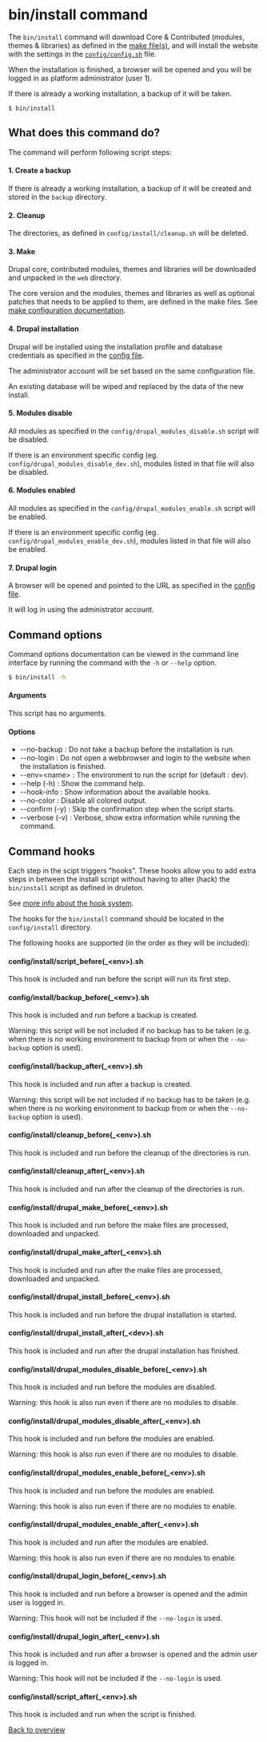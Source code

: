 # bin/install command
The `bin/install` command will download Core & Contributed (modules, themes &
libraries) as defined in the [make file(s)][link-config-make], and will install
the website with the settings in the [`config/config.sh`][link-config-config]
file.

When the installation is finished, a browser will be opened and you will be
logged in as platform administrator (user 1).

If there is already a working installation, a backup of it will be taken.

```Shell
$ bin/install
```



## What does this command do?

The command will perform following script steps:

#### 1. Create a backup
If there is already a working installation, a backup of it will be created and
stored in the `backup` directory.

#### 2. Cleanup
The directories, as defined in `config/install/cleanup.sh` will be deleted.

#### 3. Make
Drupal core, contributed modules, themes and libraries will be downloaded and
unpacked in the `web` directory.

The core version and the modules, themes and libraries as well as optional
patches that needs to be applied to them, are defined in the make files.
See [make configuration documentation][link-config-make].

#### 4. Drupal installation
Drupal will be installed using the installation profile and database credentials
as specified in the [config file][link-config-config].

The administrator account will be set based on the same configuration file.

An existing database will be wiped and replaced by the data of the new install.

#### 5. Modules disable
All modules as specified in the `config/drupal_modules_disable.sh` script will
be disabled.

If there is an environment specific config (eg.
`config/drupal_modules_disable_dev.sh`), modules listed in that file will also
be disabled.

#### 6. Modules enabled
All modules as specified in the `config/drupal_modules_enable.sh` script will
be enabled.

If there is an environment specific config (eg.
`config/drupal_modules_enable_dev.sh`), modules listed in that file will also
be enabled.

#### 7. Drupal login
A browser will be opened and pointed to the URL as specified in the
[config file][link-config-config].

It will log in using the administrator account.



## Command options
Command options documentation can be viewed in the command line interface by
running the command with the `-h` or `--help` option.

```bash
$ bin/install -h
```

#### Arguments
This script has no arguments.

#### Options
- --no-backup : Do not take a backup before the installation is run.
- --no-login : Do not open a webbrowser and login to the website when the
  installation is finished.
- --env=\<name\> : The environment to run the script for (default : dev).
- --help (-h) : Show the command help.
- --hook-info : Show information about the available hooks.
- --no-color : Disable all colored output.
- --confirm (-y) : Skip the confirmation step when the script starts.
- --verbose (-v) : Verbose, show extra information while running the command.



## Command hooks
Each step in the scipt triggers "hooks". These hooks allow you to add extra
steps in between the install script without having to alter (hack) the
`bin/install` script as defined in druleton.

See [more info about the hook system][link-hooks].

The hooks for the `bin/install` command should be located in the
`config/install` directory.

The following hooks are supported (in the order as they will be included):


#### config/install/script_before(_\<env\>).sh
This hook is included and run before the script will run its first step.

#### config/install/backup_before(_\<env\>).sh
This hook is included and run before a backup is created.

Warning: this script will be not included if no backup has to be taken (e.g.
when there is no working environment to backup from or when the `--no-backup`
option is used).

#### config/install/backup_after(_\<env\>).sh
This hook is included and run after a backup is created.

Warning: this script will be not included if no backup has to be taken (e.g.
when there is no working environment to backup from or when the `--no-backup`
option is used).

#### config/install/cleanup_before(_\<env\>).sh
This hook is included and run before the cleanup of the directories is run.

#### config/install/cleanup_after(_\<env\>).sh
This hook is included and run after the cleanup of the directories is run.

#### config/install/drupal_make_before(_\<env\>).sh
This hook is included and run before the make files are processed, downloaded
and unpacked.

#### config/install/drupal_make_after(_\<env\>).sh
This hook is included and run after the make files are processed, downloaded
and unpacked.

#### config/install/drupal_install_before(_\<env\>).sh
This hook is included and run before the drupal installation is started.

#### config/install/drupal_install_after(_\<dev\>).sh
This hook is included and run after the drupal installation has finished.

#### config/install/drupal_modules_disable_before(_\<env\>).sh
This hook is included and run before the modules are disabled.

Warning: this hook is also run even if there are no modules to disable.

#### config/install/drupal_modules_disable_after(_\<env\>).sh
This hook is included and run before the modules are enabled.

Warning: this hook is also run even if there are no modules to disable.

#### config/install/drupal_modules_enable_before(_\<env\>).sh
This hook is included and run before the modules are enabled.

Warning: this hook is also run even if there are no modules to enable.

#### config/install/drupal_modules_enable_after(_\<env\>).sh
This hook is included and run after the modules are enabled.

Warning: this hook is also run even if there are no modules to enable.

#### config/install/drupal_login_before(_\<env\>).sh
This hook is included and run before a browser is opened and the admin user is
logged in.

Warning: This hook will not be included if the `--no-login` is used.

#### config/install/drupal_login_after(_\<env\>).sh
This hook is included and run after a browser is opened and the admin user is
logged in.

Warning: This hook will not be included if the `--no-login` is used.

#### config/install/script_after(_\<env\>).sh
This hook is included and run when the script is finished.



[Back to overview][link-overview]



[link-config-config]: config-config.md
[link-config-make]: config-make.md
[link-hooks]: hooks.md

[link-overview]: README.md
